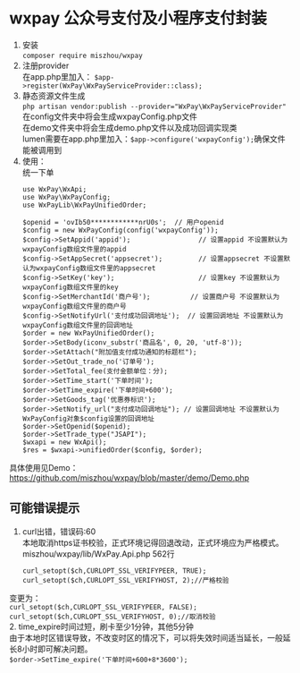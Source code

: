 ﻿# wxpay 公众号支付及小程序支付封装  
1. 安装  
	`composer require miszhou/wxpay`
2. 注册provider  
在app.php里加入： `$app->register(WxPay\WxPayServiceProvider::class);`  
3. 静态资源文件生成  
	`php artisan vendor:publish --provider="WxPay\WxPayServiceProvider"`  
   在config文件夹中将会生成wxpayConfig.php文件  
   在demo文件夹中将会生成demo.php文件以及成功回调实现类  
   lumen需要在app.php里加入：`$app->configure('wxpayConfig');`确保文件能被调用到  
4. 使用：  
	统一下单  
	```
	use WxPay\WxApi;
	use WxPay\WxPayConfig;
	use WxPayLib\WxPayUnifiedOrder;

	$openid = 'ovIb50************nrU0s';  // 用户openid
	$config = new WxPayConfig(config('wxpayConfig'));
	$config->SetAppid('appid');					// 设置appid 不设置默认为wxpayConfig数组文件里的appid
	$config->SetAppSecret('appsecret'); 		// 设置appsecret 不设置默认为wxpayConfig数组文件里的appsecret
	$config->SetKey('key'); 					// 设置key 不设置默认为wxpayConfig数组文件里的key
	$config->SetMerchantId('商户号'); 			// 设置商户号 不设置默认为wxpayConfig数组文件里的商户号
	$config->SetNotifyUrl('支付成功回调地址'); 	// 设置回调地址 不设置默认为wxpayConfig数组文件里的回调地址
	$order = new WxPayUnifiedOrder();
	$order->SetBody(iconv_substr('商品名', 0, 20, 'utf-8'));
	$order->SetAttach("附加值支付成功通知的标题栏");
	$order->SetOut_trade_no('订单号');
	$order->SetTotal_fee(支付金额单位：分);
	$order->SetTime_start('下单时间');
	$order->SetTime_expire('下单时间+600');
	$order->SetGoods_tag('优惠券标识');
	$order->SetNotify_url("支付成功回调地址"); // 设置回调地址 不设置默认为WxPayConfig对象$config设置的回调地址
	$order->SetOpenid($openid);
	$order->SetTrade_type("JSAPI");
	$wxapi = new WxApi();
	$res = $wxapi->unifiedOrder($config, $order);
    ```
具体使用见Demo：https://github.com/miszhou/wxpay/blob/master/demo/Demo.php  
## 可能错误提示
1. curl出错，错误码:60  
本地取消https证书校验，正式环境记得回退改动，正式环境应为严格模式。  
miszhou/wxpay/lib/WxPay.Api.php 562行  
	```
	curl_setopt($ch,CURLOPT_SSL_VERIFYPEER, TRUE);
	curl_setopt($ch,CURLOPT_SSL_VERIFYHOST, 2);//严格校验
	```
变更为：  
	```
	curl_setopt($ch,CURLOPT_SSL_VERIFYPEER, FALSE);
	curl_setopt($ch,CURLOPT_SSL_VERIFYHOST, 0);//取消校验
	```  
2. time_expire时间过短，刷卡至少1分钟，其他5分钟  
由于本地时区错误导致，不改变时区的情况下，可以将失效时间适当延长，一般延长8小时即可解决问题。  
`$order->SetTime_expire('下单时间+600+8*3600');`
